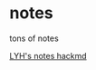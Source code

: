 # notes
tons of notes

[LYH's notes hackmd](https://hackmd.io/GwUwDGDGAsDsBMBaAnLKjrAIwA5ECN8cAzREfYHELEEZI6IA)
